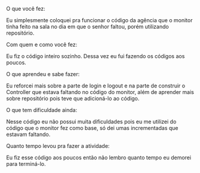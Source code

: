 O que você fez:

Eu simplesmente coloquei pra funcionar o código da agência que o monitor tinha feito na sala no dia em que o senhor faltou, porém utilizando repositório.

Com quem e como você fez:

Eu fiz o código inteiro sozinho. Dessa vez eu fui fazendo os códigos aos poucos.

O que aprendeu e sabe fazer:

Eu reforcei mais sobre a parte de login e logout e na parte de construir o Controller que estava faltando no código do monitor, além de aprender mais sobre repositório pois teve que adicioná-lo ao código.

O que tem dificuldade ainda:

Nesse código eu não possui muita dificuldades pois eu me utilizei do código que o monitor fez como base, só dei umas incrementadas que estavam faltando.

Quanto tempo levou pra fazer a atividade:

Eu fiz esse código aos poucos então não lembro quanto tempo eu demorei para terminá-lo.
